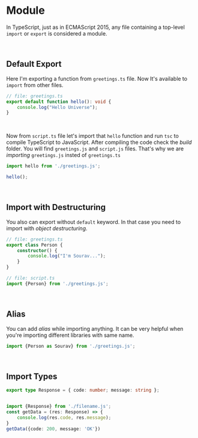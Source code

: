 # Module

In TypeScript, just as in ECMAScript 2015, any file containing a top-level `import` or `export` is considered a module.

<br>

## Default Export
Here I'm exporting a function from `greetings.ts` file. Now It's available to `import` from other files.
```ts
// file: greetings.ts
export default function hello(): void {
	console.log("Hello Universe");
}
```

<br>

Now from `script.ts` file let's import that `hello` function and run `tsc` to compile TypeScript to JavaScript. After compiling the code check the *build* folder. You will find `greetings.js` and `script.js` files. That's why we are *importing* `greetings.js` insted of `greetings.ts`

```ts
import hello from './greetings.js';

hello();
```

<br>

## Import with Destructuring
You also can export without `default` keyword. In that case you need to import with *object destructuring*.
```ts
// file: greetings.ts
export class Person {
	constructor() {
		console.log("I'm Sourav...");
	}
}

// file: script.ts
import {Person} from './greetings.js';
```

<br>

## Alias
You can add *alias* while importing anything. It can be very helpful when you're importing different libraries with same name.
```ts
import {Person as Sourav} from './greetings.js';
```

<br>

## Import Types
```ts
export type Response = { code: number; message: string };


import {Response} from './filename.js';
const getData = (res: Response) => {
	console.log(res.code, res.message);
}
getData({code: 200, message: 'OK'})
```